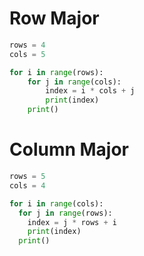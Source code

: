 
# Row Major

```python
rows = 4
cols = 5

for i in range(rows):
    for j in range(cols):
        index = i * cols + j
        print(index)
    print()
```


# Column Major

```python
rows = 5
cols = 4

for i in range(cols):
  for j in range(rows):
    index = j * rows + i
    print(index)
  print()
```